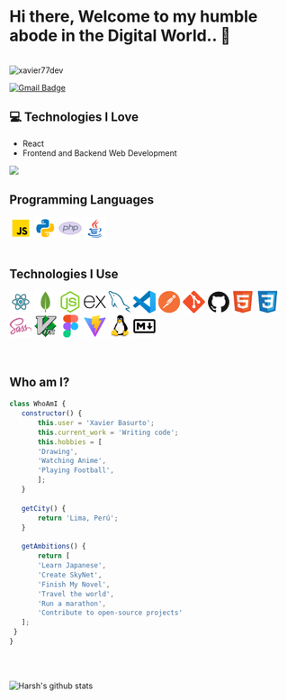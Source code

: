 <h1>Hi there, Welcome to my humble abode in the Digital World.. 👋</h1> 
<br>

<img style="right" src="https://komarev.com/ghpvc/?username=xavier77dev" alt="xavier77dev"> 

<p style="left">
<!-- <a href="https://edit-link"><img src="https://img.shields.io/badge/-edit-blue?style=flat-square&logo=Linkedin&logoColor=white" alt="Linkedin Badge"></a> -->
<a href="mailto:xavier.basurto.77@gmail.com"><img src="https://img.shields.io/badge/xavier.basurto.77@gmail.com-c14438?style=flat-square&logo=Gmail&logoColor=white" alt="Gmail Badge"></a>
</p>


## :computer: Technologies I Love

- React
- Frontend and Backend Web Development

<img src = "https://github-readme-stats.vercel.app/api/top-langs/?username=xavier77dev&layout=compact">

<br>

## Programming Languages
<div style="left">
    <img height="40" src="./img/javascript.svg" alt="javascript"/> 
    <img height="40" src="./img/python.svg" alt="python"/> 
    <img height="40" src="./img/php.svg" alt="php"/> 
    <img height="40" src="./img/java.svg" alt="java"/>
</div>
<br>

## Technologies I Use

<div style="left">
    <img height="40" src="./img/react.svg" alt="react"/>
    <img height="40" src="./img/mongo-db.png" alt="mongo-db"/>
    <img height="40" src="./img/Node.js.svg" alt="Node.js.svg"/>
    <img height="40" src="./img/Express.svg" alt="Express"/>
    <img height="40" src="./img/MySQL.svg" alt="MYSQL"/>
    <img height="40" src="./img/vscode.svg" alt="vscode"/>
    <img height="40" src="./img/Postman.svg" alt="Postman"/>
    <img height="40" src="./img/Git.svg" alt="Git"/>
    <img height="40" src="./img/GitHub.svg" alt="GitHub"/>
    <img height="40" src="./img/HTML5.svg" alt="HTML5"/>
    <img height="40" src="./img/CSS3.svg" alt="CSS3"/>
    <img height="40" src="./img/Sass.svg" alt="Sass"/>
    <img height="40" src="./img/Vim.svg" alt="Vim"/>
    <img height="40" src="./img/Figma.svg" alt="Figma"/>
    <img height="40" src="./img/Vite.js.svg" alt="Vite.js"/>
    <img height="40" src="./img/Linux.svg" alt="Linux.js"/>
    <img height="40" src="./img/Markdown.svg" alt="Markdown.js"/>
</div>
<br>
<br>

 ## Who am I?
 ```javascript
class WhoAmI {
    constructor() {
        this.user = 'Xavier Basurto';
        this.current_work = 'Writing code';
        this.hobbies = [
        'Drawing',
        'Watching Anime',
        'Playing Football',
        ];
    }

    getCity() {
        return 'Lima, Perú';
    }

    getAmbitions() {
        return [
        'Learn Japanese',
        'Create SkyNet',
        'Finish My Novel',
        'Travel the world',
        'Run a marathon',
        'Contribute to open-source projects'
    ];
  }
}

```

<br>
<br>

![Harsh's github stats](https://github-readme-stats.vercel.app/api?username=xavier77dev&hide=["issues"]&show_icons=true)
